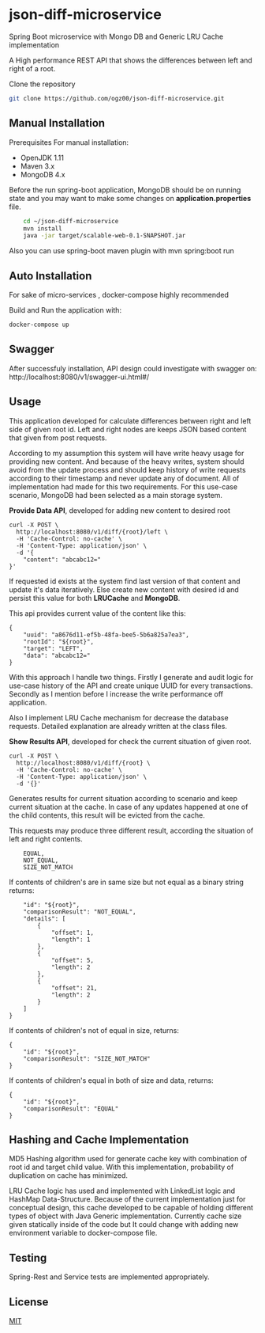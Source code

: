 # json-diff-microservice
Spring Boot microservice with Mongo DB and Generic LRU Cache implementation

A High performance REST API that shows the differences between left and right of a root.


Clone the repository

```bash
git clone https://github.com/ogz00/json-diff-microservice.git
```

## Manual Installation

Prerequisites For manual installation:

- OpenJDK 1.11 
- Maven 3.x
- MongoDB 4.x

Before the run spring-boot application, MongoDB should be on running state and you may want to make some changes on **application.properties** file.
 
```bash
    cd ~/json-diff-microservice
    mvn install
    java -jar target/scalable-web-0.1-SNAPSHOT.jar
```
Also you can use spring-boot maven plugin with mvn spring:boot run

## Auto Installation

For sake of micro-services , docker-compose highly recommended

Build and Run the application with:

```bash
docker-compose up
```
## Swagger 

After successfuly installation, API design could investigate with swagger on: http://localhost:8080/v1/swagger-ui.html#/

## Usage

This application developed for calculate differences between right and left side of given root id. Left and right nodes are keeps JSON based content that given from post requests.

According to my assumption this system will have write heavy usage for providing new content. And because of the heavy writes, system should avoid from the update process and should keep history of write requests according to their timestamp and never update any of document. All of implementation had made for this two requirements.
For this use-case scenario, MongoDB had been selected as a main storage system. 


**Provide Data API**, developed for adding new content to desired root

```
curl -X POST \
  http://localhost:8080/v1/diff/{root}/left \
  -H 'Cache-Control: no-cache' \
  -H 'Content-Type: application/json' \
  -d '{
	"content": "abcabc12="
}'
  ```
If requested id exists at the system find last version of that content and update it's data iteratively. Else create new content with desired id and persist this value for both **LRUCache** and **MongoDB**.

This api provides current value of the content like this:
```
{
    "uuid": "a8676d11-ef5b-48fa-bee5-5b6a825a7ea3",
    "rootId": "${root}",
    "target": "LEFT",
    "data": "abcabc12="
} 
```

With this approach I handle two things. Firstly I generate and audit logic for use-case history of the API and create unique UUID for every transactions. Secondly as I mention before I increase the write performance off application.

Also I implement LRU Cache mechanism for decrease the database requests. Detailed explanation are already written at the class files.


**Show Results API**, developed for check the current situation of given root.
```
curl -X POST \
  http://localhost:8080/v1/diff/{root} \
  -H 'Cache-Control: no-cache' \
  -H 'Content-Type: application/json' \
  -d '{}'
 ```

Generates results for current situation according to scenario and keep current situation at the cache. In case of any updates happened at one of the child contents, this result will be evicted from the cache.

This requests may produce three different result, according the situation of left and right contents.

```    
    EQUAL,
    NOT_EQUAL,
    SIZE_NOT_MATCH 
```
If contents of children's are in same size but not equal as a binary string returns:

```{
    "id": "${root}",
    "comparisonResult": "NOT_EQUAL",
    "details": [
        {
            "offset": 1,
            "length": 1
        },
        {
            "offset": 5,
            "length": 2
        },
        {
            "offset": 21,
            "length": 2
        }
    ]
}  
```

If contents of children's not of equal in size, returns:
```
{
    "id": "${root}",
    "comparisonResult": "SIZE_NOT_MATCH"
}
```

If contents of children's equal in both of size and data, returns:
```
{
    "id": "${root}",
    "comparisonResult": "EQUAL"
}
```
## Hashing and Cache Implementation
MD5 Hashing algorithm used for generate cache key with combination of root id and target child value. With this implementation, probability of duplication on cache has minimized.

LRU Cache logic has used and implemented with LinkedList logic and HashMap Data-Structure. Because of the current implementation just for conceptual design, this cache developed to be capable of holding different types of object with Java Generic implementation. Currently cache size given statically inside of the code but It could change with adding new environment variable to docker-compose file.

## Testing
Spring-Rest and Service tests are implemented appropriately.

## License
[MIT](https://choosealicense.com/licenses/mit/)

